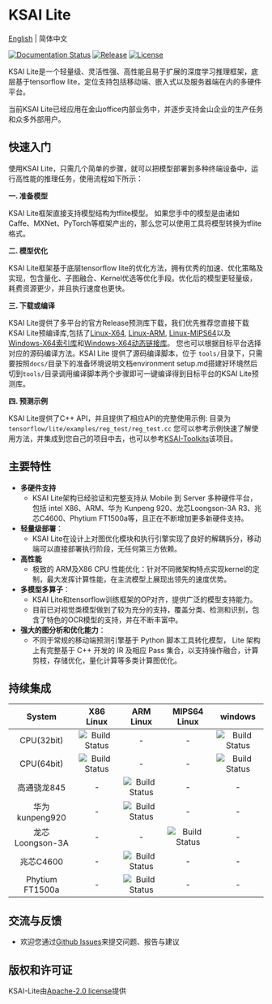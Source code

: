 #  KSAI Lite

[English](README_en.md) | 简体中文

 [![Documentation Status](https://img.shields.io/badge/中文文档-最新-brightgreen.svg)](https://KSAI-lite.readthedocs.io/zh/develop/)  [![Release](https://img.shields.io/github/release/KSAIKSAI/KSAI-Lite.svg)](https://github.com/KSAIKSAI/KSAI-Lite/releases)  [![License](https://img.shields.io/badge/license-Apache%202-blue.svg)](LICENSE)

KSAI Lite是一个轻量级、灵活性强、高性能且易于扩展的深度学习推理框架，底层基于tensorflow lite，定位支持包括移动端、嵌入式以及服务器端在内的多硬件平台。

当前KSAI Lite已经应用在金山office内部业务中，并逐步支持金山企业的生产任务和众多外部用户。

## 快速入门

使用KSAI Lite，只需几个简单的步骤，就可以把模型部署到多种终端设备中，运行高性能的推理任务，使用流程如下所示：

**一. 准备模型**

KSAI Lite框架直接支持模型结构为tflite模型。
如果您手中的模型是由诸如Caffe、MXNet、PyTorch等框架产出的，那么您可以使用工具将模型转换为tflite格式。

**二. 模型优化**

KSAI Lite框架基于底层tensorflow lite的优化方法，拥有优秀的加速、优化策略及实现，包含量化、子图融合、Kernel优选等优化手段。优化后的模型更轻量级，耗费资源更少，并且执行速度也更快。

**三. 下载或编译**

KSAI Lite提供了多平台的官方Release预测库下载，我们优先推荐您直接下载 KSAI Lite预编译库,包括了[Linux-X64](https://sdk.ai.wpscdn.cn/KSAI/KSAI-Lite/pre-build/linux/X64/libtensorflow-lite.so), [Linux-ARM](https://sdk.ai.wpscdn.cn/KSAI/KSAI-Lite/pre-build/linux/ARM/libtensorflow-lite.so), [Linux-MIPS64](https://sdk.ai.wpscdn.cn/KSAI/KSAI-Lite/pre-build/linux/MIPS64/libtensorflow-lite.so)以及[Windows-X64索引库](https://sdk.ai.wpscdn.cn/KSAI/KSAI-Lite/pre-build/windows/tensorflow-lite.lib)和[Windows-X64动态链接库](https://sdk.ai.wpscdn.cn/KSAI/KSAI-Lite/pre-build/windows/tensorflow-lite.dll)。
您也可以根据目标平台选择对应的源码编译方法。KSAI Lite 提供了源码编译脚本，位于 `tools/`目录下，只需要按照`docs/`目录下的准备环境说明文档environment setup.md搭建好环境然后切到`tools/`目录调用编译脚本两个步骤即可一键编译得到目标平台的KSAI Lite预测库。

**四. 预测示例**

KSAI Lite提供了C++ API，并且提供了相应API的完整使用示例:
目录为`tensorflow/lite/examples/reg_test/reg_test.cc`
您可以参考示例快速了解使用方法，并集成到您自己的项目中去，也可以参考[KSAI-Toolkits]()该项目。



## 主要特性

- **多硬件支持**
	- KSAI Lite架构已经验证和完整支持从 Mobile 到 Server 多种硬件平台，包括 intel X86、ARM、华为 Kunpeng 920、龙芯Loongson-3A R3、兆芯C4600、Phytium FT1500a等，且正在不断增加更多新硬件支持。
- **轻量级部署**：
	- KSAI Lite在设计上对图优化模块和执行引擎实现了良好的解耦拆分，移动端可以直接部署执行阶段，无任何第三方依赖。
- **高性能**
	- 极致的 ARM及X86 CPU 性能优化：针对不同微架构特点实现kernel的定制，最大发挥计算性能，在主流模型上展现出领先的速度优势。
- **多模型多算子**：
	- KSAI Lite和tensorflow训练框架的OP对齐，提供广泛的模型支持能力。
	- 目前已对视觉类模型做到了较为充分的支持，覆盖分类、检测和识别，包含了特色的OCR模型的支持，并在不断丰富中。
- **强大的图分析和优化能力**：
	- 不同于常规的移动端预测引擎基于 Python 脚本工具转化模型， Lite 架构上有完整基于 C++ 开发的 IR 及相应 Pass 集合，以支持操作融合，计算剪枝，存储优化，量化计算等多类计算图优化。

## 持续集成

| System | X86 Linux | ARM Linux | MIPS64 Linux| windows |
|:-:|:-:|:-:|:-:|:-:|
| CPU(32bit) | ![Build Status](https://img.shields.io/badge/build-passing-brightgreen.svg) | - | - | ![Build Status](https://img.shields.io/badge/build-passing-brightgreen.svg)
| CPU(64bit) | ![Build Status](https://img.shields.io/badge/build-passing-brightgreen.svg) | - | - | ![Build Status](https://img.shields.io/badge/build-passing-brightgreen.svg)
| 高通骁龙845 | - | ![Build Status](https://img.shields.io/badge/build-passing-brightgreen.svg) | - | - |
| 华为kunpeng920 | - | ![Build Status](https://img.shields.io/badge/build-passing-brightgreen.svg) | - | - |
| 龙芯Loongson-3A | - | - | ![Build Status](https://img.shields.io/badge/build-passing-brightgreen.svg) | - |
| 兆芯C4600 | - | ![Build Status](https://img.shields.io/badge/build-passing-brightgreen.svg) | - | - |
| Phytium FT1500a | - | ![Build Status](https://img.shields.io/badge/build-passing-brightgreen.svg) | - | - |

##  交流与反馈
* 欢迎您通过[Github Issues](https://github.com/KSAI/KSAI-Lite/issues)来提交问题、报告与建议
## 版权和许可证
KSAI-Lite由[Apache-2.0 license](LICENSE)提供

